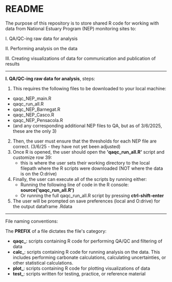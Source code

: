 # README

The purpose of this repository is to store shared R code for working with data from National Estuary Program (NEP) monitoring sites to: 

I. QA/QC-ing raw data for analysis

II. Performing analysis on the data

III. Creating visualizations of data for communication and publication of results

--------------------------------------------------------------------------------------
**I. QA/QC-ing raw data for analysis**, steps:
1. This requires the following files to be downloaded to your local machine:
 - qaqc_NEP_main.R
 - qaqc_run_all.R
 - qaqc_NEP_Barnegat.R
 - qaqc_NEP_Casco.R
 - qaqc_NEP_Pensacola.R
 - (and any corresponding additional NEP files to QA, but as of 3/6/2025, these are the only 3)
2. Then, the user must ensure that the thresholds for each NEP file are correct. (3/6/25 - they have not yet been adjusted)
3. Once R is opened, the user should open the **'qaqc_run_all.R'** script and customize row 39:
   - this is where the user sets their working directory to the local filepath where the R scripts were downloaded (NOT where the data is on the O:drive)
4. Finally, the user can execute all of the scripts by running either:
   - Running the following line of code in the R console: **source('qaqc_run_all.R')**
   - Or running the full qaqc_run_all.R script by pressing **ctrl-shift-enter**
5. The user will be prompted on save preferences (local and O:drive) for the output dataframe .Rdata

-----------------------------------------------------------------------------------
File naming conventions:

The **PREFIX** of a file dictates the file's category:
- **qaqc_**: scripts containing R code for performing QA/QC and filtering of data
- **calc_**: scripts containing R code for running analysis on the data. This includes performing carbonate calculations, calculating uncertainties, or other statistical calculations.
- **plot_**: scripts containing R code for plotting visualizations of data
- **test_**: scripts written  for testing, practice, or reference material


